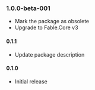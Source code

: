 ### 1.0.0-beta-001

* Mark the package as obsolete
* Upgrade to Fable.Core v3

#### 0.1.1

* Update package description

#### 0.1.0

* Initial release
